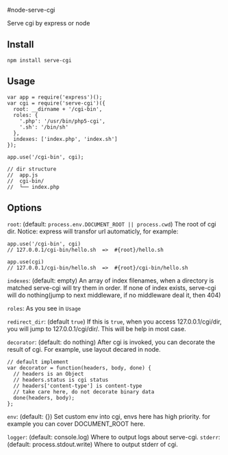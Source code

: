 #node-serve-cgi

Serve cgi by express or node

Install
-------

    npm install serve-cgi

Usage
-----

    var app = require('express')();
    var cgi = require('serve-cgi')({
      root: __dirname + '/cgi-bin',
      roles: {
        '.php': '/usr/bin/php5-cgi',
        '.sh': '/bin/sh'
      },
      indexes: ['index.php', 'index.sh']
    });

    app.use('/cgi-bin', cgi);

    // dir structure
    //  app.js
    //  cgi-bin/
    //  └── index.php

Options
-------

`root`: (default: `process.env.DOCUMENT_ROOT || process.cwd`) The root of cgi dir.
Notice: express will transfor url automaticly, for example:

    app.use('/cgi-bin', cgi)
    // 127.0.0.1/cgi-bin/hello.sh  =>  #{root}/hello.sh

    app.use(cgi)
    // 127.0.0.1/cgi-bin/hello.sh  =>  #{root}/cgi-bin/hello.sh

`indexes`: (default: empty) An array of index filenames, when a directory is matched serve-cgi will try them in order. 
If none of index exists, serve-cgi will do nothing(jump to next middleware, if no middleware deal it, then 404)

`roles`: As you see in `Usage`

`redirect_dir`: (default `true`) If this is `true`, when you access 127.0.0.1/cgi/dir, you will jump to 127.0.0.1/cgi/dir/.
This will be help in most case.

`decorator`: (default: do nothing) After cgi is invoked, you can decorate the result of cgi. 
For example, use layout decared in node.

    // default implement
    var decorator = function(headers, body, done) {
      // headers is an Object
      // headers.status is cgi status
      // headers['content-type'] is content-type
      // take care here, do not decorate binary data
      done(headers, body);
    };

`env`: (default: {}) Set custom env into cgi, envs here has high priority. for example you can cover DOCUMENT\_ROOT here.

`logger`: (default: console.log) Where to output logs about serve-cgi.
`stderr`: (default: process.stdout.write) Where to output stderr of cgi.
